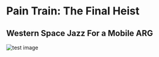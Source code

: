 # Pain Train: The Final Heist
## Western Space Jazz For a Mobile ARG


![test image](https://res.cloudinary.com/dyzmnhqpr/image/upload/v1585177799/sample.jpg)
